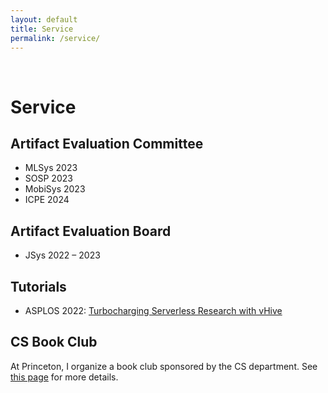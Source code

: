 ```yaml
---
layout: default
title: Service
permalink: /service/
---
```



<br>

# Service


## Artifact Evaluation Committee
* MLSys 2023
* SOSP 2023
* MobiSys 2023
* ICPE 2024

## Artifact Evaluation Board
* JSys 2022 – 2023

## Tutorials
* ASPLOS 2022: [Turbocharging Serverless Research with vHive](https://ease-lab.github.io/vhive-asplos22/)

## CS Book Club
At Princeton, I organize a book club sponsored by the CS department. 
See [this page](/bookclub) for more details.